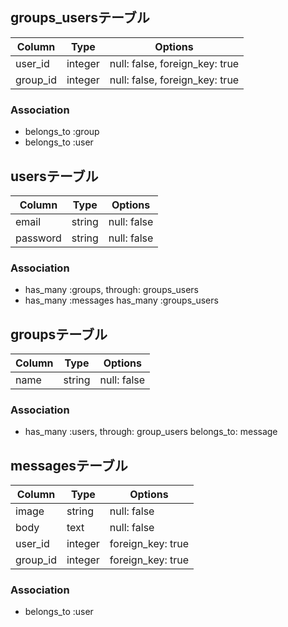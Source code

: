 ## groups_usersテーブル

|Column|Type|Options|
|------|----|-------|
|user_id|integer|null: false, foreign_key: true|
|group_id|integer|null: false, foreign_key: true|

### Association
- belongs_to :group
- belongs_to :user


## usersテーブル

|Column|Type|Options|
|------|----|-------|
|email|string|null: false|
|password|string|null: false|

### Association
- has_many :groups, through: groups_users
- has_many :messages
  has_many :groups_users

## groupsテーブル

|Column|Type|Options|
|------|----|-------|
|name|string|null: false|

### Association
- has_many :users, through: group_users
  belongs_to: message


## messagesテーブル

|Column|Type|Options|
|------|----|-------|
|image|string|null: false|
|body|text|null: false|
|user_id|integer|foreign_key: true|
|group_id|integer|foreign_key: true|
### Association
- belongs_to :user
